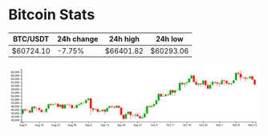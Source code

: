 # Bitcoin Stats

BTC/USDT|24h change|24h high|24h low|
|---|---|---|---|
|$60724.10|-7.75%|$66401.82|$60293.06|

<img src="./chart.svg">
